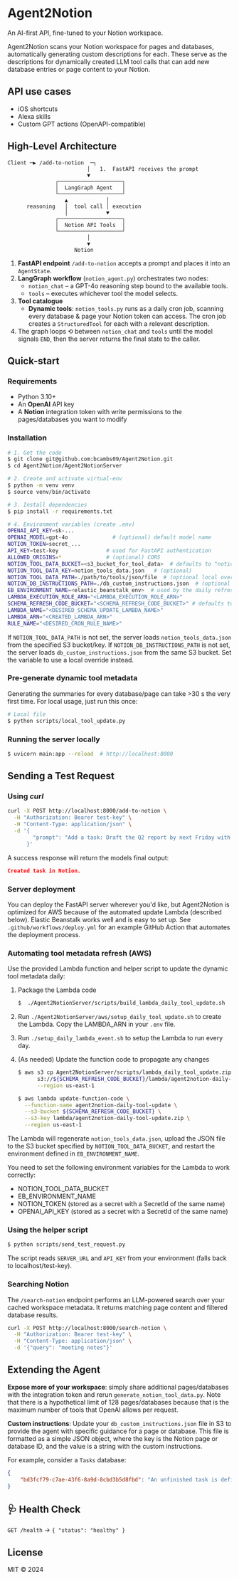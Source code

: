 # Agent2Notion

An AI-first API, fine-tuned to your Notion workspace.

Agent2Notion scans your Notion workspace for pages and databases, automatically generating custom descriptions for each. These serve as the descriptions for dynamically created LLM tool calls that can add new database entries or page content to your Notion.


## API use cases
* iOS shortcuts
* Alexa skills
* Custom GPT actions (OpenAPI-compatible)


## High-Level Architecture

```
Client ─▶ /add-to-notion  ─┐
                         │   1.  FastAPI receives the prompt
                         ▼
               ┌────────────────────┐
               │  LangGraph Agent   │
               └────────────────────┘
                  ▲            │
      reasoning   │  tool call │ execution
                  │            ▼
               ┌────────────────────┐
               │  Notion API Tools  │
               └────────────────────┘
                         │
                         ▼
                     Notion
```

1. **FastAPI endpoint** `/add-to-notion` accepts a prompt and places it into an `AgentState`.
2. **LangGraph workflow** (`notion_agent.py`) orchestrates two nodes:
   * `notion_chat` – a GPT-4o reasoning step bound to the available tools.
   * `tools` – executes whichever tool the model selects.
3. **Tool catalogue**
   * **Dynamic tools**: `notion_tools.py` runs as a daily cron job, scanning every database & page your Notion token
     can access. The cron job creates a `StructuredTool` for each with a relevant description.
4. The graph loops ⟲ between `notion_chat` and `tools` until the model signals `END`, then the server
   returns the final state to the caller.

## Quick-start

### Requirements
* Python 3.10+
* An **OpenAI** API key
* A **Notion** integration token with write permissions to the pages/databases you want to modify

### Installation
```bash
# 1. Get the code
$ git clone git@github.com:bcambs09/Agent2Notion.git
$ cd Agent2Notion/Agent2NotionServer

# 2. Create and activate virtual-env
$ python -m venv venv
$ source venv/bin/activate

# 3. Install dependencies
$ pip install -r requirements.txt

# 4. Environment variables (create .env)
OPENAI_API_KEY=sk-...
OPENAI_MODEL=gpt-4o              # (optional) default model name
NOTION_TOKEN=secret_...
API_KEY=test-key               # used for FastAPI authentication
ALLOWED_ORIGINS=*              # (optional) CORS
NOTION_TOOL_DATA_BUCKET=<s3_bucket_for_tool_data>  # defaults to "notionserver"
NOTION_TOOL_DATA_KEY=notion_tools_data.json   # (optional)
NOTION_TOOL_DATA_PATH=./path/to/tools/json/file  # (optional local override)
NOTION_DB_INSTRUCTIONS_PATH=./db_custom_instructions.json  # (optional local override)
EB_ENVIRONMENT_NAME=<elastic_beanstalk_env>  # used by the daily refresh Lambda (see description below)
LAMBDA_EXECUTION_ROLE_ARN="<LAMBDA_EXECUTION_ROLE_ARN>"
SCHEMA_REFRESH_CODE_BUCKET="<SCHEMA_REFRESH_CODE_BUCKET>" # defaults to "notionserver"
LAMBDA_NAME="<DESIRED_SCHEMA_UPDATE_LAMBDA_NAME>"
LAMBDA_ARN="<CREATED_LAMBDA_ARN>"
RULE_NAME="<DESIRED_CRON_RULE_NAME>"
```
If `NOTION_TOOL_DATA_PATH` is not set, the server loads `notion_tools_data.json` from the specified S3 bucket/key.
If `NOTION_DB_INSTRUCTIONS_PATH` is not set, the server loads `db_custom_instructions.json` from the same S3 bucket. Set the variable to use a local override instead.

### Pre-generate dynamic tool metadata
Generating the summaries for every database/page can take >30 s the very first time. For local usage, just run this once:
```bash
# Local file
$ python scripts/local_tool_update.py
```


### Running the server locally
```bash
$ uvicorn main:app --reload  # http://localhost:8000
```

## Sending a Test Request

### Using *curl*
```bash
curl -X POST http://localhost:8000/add-to-notion \
  -H "Authorization: Bearer test-key" \
  -H "Content-Type: application/json" \
  -d '{
        "prompt": "Add a task: Draft the Q2 report by next Friday with high priority."
      }'
```
A success response will return the models final output:
```json
Created task in Notion.
```

### Server deployment
You can deploy the FastAPI server wherever you'd like, but Agent2Notion is optimized for AWS because of the automated update Lambda (described below). Elastic Beanstalk works well and is easy to set up. See `.github/workflows/deploy.yml` for an example GitHub Action that automates the deployment process.

### Automating tool metadata refresh (AWS)
Use the provided Lambda function and helper script to update the dynamic tool
metadata daily:

1. Package the Lambda code
   ```bash
   $  ./Agent2NotionServer/scripts/build_lambda_daily_tool_update.sh 
   ```

2. Run `./Agent2NotionServer/aws/setup_daily_tool_update.sh` to create the Lambda. Copy the LAMBDA_ARN in your `.env` file.

3. Run `./setup_daily_lambda_event.sh` to setup the Lambda to run every day.

4. (As needed) Update the function code to propagate any changes
   ```bash
   $ aws s3 cp Agent2NotionServer/scripts/lambda_daily_tool_update.zip \
         s3://${SCHEMA_REFRESH_CODE_BUCKET}/lambda/agent2notion-daily-tool-update.zip \
         --region us-east-1

   $ aws lambda update-function-code \
     --function-name agent2notion-daily-tool-update \
     --s3-bucket ${SCHEMA_REFRESH_CODE_BUCKET} \
     --s3-key lambda/agent2notion-daily-tool-update.zip \
     --region us-east-1
   ```

The Lambda will regenerate `notion_tools_data.json`, upload the JSON file to the S3 bucket
specified by `NOTION_TOOL_DATA_BUCKET`, and restart the environment defined in
`EB_ENVIRONMENT_NAME`.

You need to set the following environment variables for the Lambda to work correctly:
* NOTION_TOOL_DATA_BUCKET
* EB_ENVIRONMENT_NAME
* NOTION_TOKEN (stored as a secret with a SecretId of the same name)
* OPENAI_API_KEY (stored as a secret with a SecretId of the same name)

### Using the helper script
```bash
$ python scripts/send_test_request.py
```
The script reads `SERVER_URL` and `API_KEY` from your environment (falls back to localhost/test-key).

### Searching Notion
The `/search-notion` endpoint performs an LLM-powered search over your cached
workspace metadata. It returns matching page content and filtered database
results.

```bash
curl -X POST http://localhost:8000/search-notion \
  -H "Authorization: Bearer test-key" \
  -H "Content-Type: application/json" \
  -d '{"query": "meeting notes"}'
```

## Extending the Agent

**Expose more of your workspace**: simply share additional pages/databases with the integration token and rerun `generate_notion_tool_data.py`. Note that there is a hypothetical limit of 128 pages/databases because that is the maximum number of tools that OpenAI allows per request.

**Custom instructions**: Update your `db_custom_instructions.json` file in S3 to provide the agent with  specific guidance for a page or database. This file is formatted as a simple JSON object, where the key is the Notion page or database ID, and the value is a string with the custom instructions.

For example, consider a `Tasks` database:
```json
{
    "bd3fcf79-c7ae-43f6-8a9d-8cbd3b5d8fbd": "An unfinished task is defined as one in the In progress or Not Started statuses."
}
```

## 🩺 Health Check
`GET /health` → `{ "status": "healthy" }`

## License
MIT © 2024
